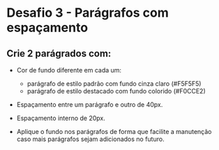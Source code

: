 # Desafio 3 - Parágrafos com espaçamento

## Crie 2 parágrados com:

- Cor de fundo diferente em cada um:

    - parágrafo de estilo padrão com fundo
cinza claro (#F5F5F5)
    - parágrafo de estilo destacado com fundo colorido (#F0CCE2)
- Espaçamento entre um parágrafo e outro de
40px.
- Espaçamento interno de 20px.
- Aplique o fundo nos parágrafos de forma que
facilite a manutenção caso mais parágrafos
sejam adicionados no futuro.